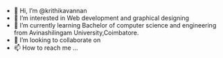 - 👋 Hi, I’m @krithikavannan
- 👀 I’m interested in Web development and graphical designing
- 🌱 I’m currently learning Bachelor of computer science and engineering from Avinashilingam University,Coimbatore. 
- 💞️ I’m looking to collaborate on
- 📫 How to reach me ...

<!---
krithikavannan/krithikavannan is a ✨ special ✨ repository because its `README.md` (this file) appears on your GitHub profile.
You can click the Preview link to take a look at your changes.
--->
